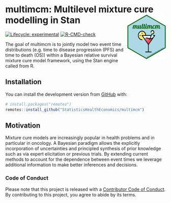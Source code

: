 
<!-- README.md is generated from README.Rmd. Please edit that file -->

# multimcm: Multilevel mixture cure modelling in Stan <img src='man/figures/hexbadge.png' align="right" height="139" />

<!-- badges: start -->

[![Lifecycle:
experimental](https://img.shields.io/badge/lifecycle-experimental-orange.svg)](https://www.tidyverse.org/lifecycle/#experimental)
[![R-CMD-check](https://github.com/StatisticsHealthEconomics/rstanbmcm/actions/workflows/R-CMD-check.yaml/badge.svg)](https://github.com/StatisticsHealthEconomics/rstanbmcm/actions/workflows/R-CMD-check.yaml)
<!-- badges: end -->

The goal of multimcm is to jointly model two event time distributions
(e.g. time to disease progression (PFS) and time to death (OS)) within a
Bayesian relative survival mixture cure model framework, using the Stan
engine called from R.

## Installation

You can install the development version from
[GitHub](https://github.com/) with:

``` r
# install.packages("remotes")
remotes::install_github("StatisticsHealthEconomics/multimcm")
```

## Motivation

Mixture cure models are increasingly popular in health problems and in
particular in oncology. A Bayesian paradigm allows the explicitly
incorporation of uncertainties and principled synthesis of prior
knowledge such as via expert elicitation or previous trials. By
extending current methods to account for the dependence between event
times we leverage additional information to make better inferences and
decisions.


### Code of Conduct

Please note that this project is released with a [Contributor Code of
Conduct](https://contributor-covenant.org/version/2/0/CODE_OF_CONDUCT.html).
By contributing to this project, you agree to abide by its terms.
